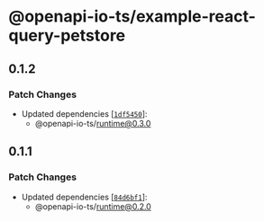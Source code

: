 # @openapi-io-ts/example-react-query-petstore

## 0.1.2

### Patch Changes

- Updated dependencies [[`1df5450`](https://github.com/Fredx87/openapi-io-ts/commit/1df545029aef4853eb958cffb92cf9f7517acd02)]:
  - @openapi-io-ts/runtime@0.3.0

## 0.1.1

### Patch Changes

- Updated dependencies [[`84d6bf1`](https://github.com/Fredx87/openapi-io-ts/commit/84d6bf1cc2cedc0f818fa3e88da71135ee94e58f)]:
  - @openapi-io-ts/runtime@0.2.0
